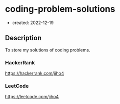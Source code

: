 coding-problem-solutions
=========================
- created: 2022-12-19

## Description
To store my solutions of coding problems.

### HackerRank
https://hackerrank.com/jiho4
### LeetCode
https://leetcode.com/jiho4
